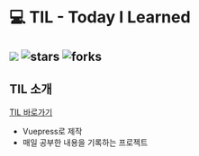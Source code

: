 # 💻 TIL - Today I Learned
<a href="https://hits.seeyoufarm.com"><img src="https://hits.seeyoufarm.com/api/count/incr/badge.svg?url=https://kim-jin-seop.github.io/til/&count_bg=%2379C83D&title_bg=%23555555&icon=&icon_color=%23E7E7E7&title=hits&edge_flat=false"/></a>
<img src="https://img.shields.io/github/stars/kim-jin-seop/kim-jin-seop.github.io" alt="stars"/>
<img src="https://img.shields.io/github/forks/kim-jin-seop/kim-jin-seop.github.io" alt="forks"/>
---  

## TIL 소개
[TIL 바로가기](https://kim-jin-seop.github.io/TIL/)
- Vuepress로 제작
- 매일 공부한 내용을 기록하는 프로젝트
